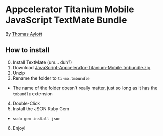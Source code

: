 Appcelerator Titanium Mobile JavaScript TextMate Bundle
====
By [Thomas Aylott](http://SubtleGradient.com)

How to install
----

0. Install TextMate (um… duh?)
1. Download [JavaScript-Appcelerator-Titanium-Mobile.tmbundle.zip](http://github.com/subtleGradient/JavaScript-Appcelerator-Titanium-Mobile.tmbundle/zipball/master)
2. Unzip
3. Rename the folder to `ti-mo.tmbundle`
  * The name of the folder doesn't really matter, just so long as it has the `tmbundle` extension
4. Double-Click
5. Install the JSON Ruby Gem
  * `sudo gem install json`
6. Enjoy!